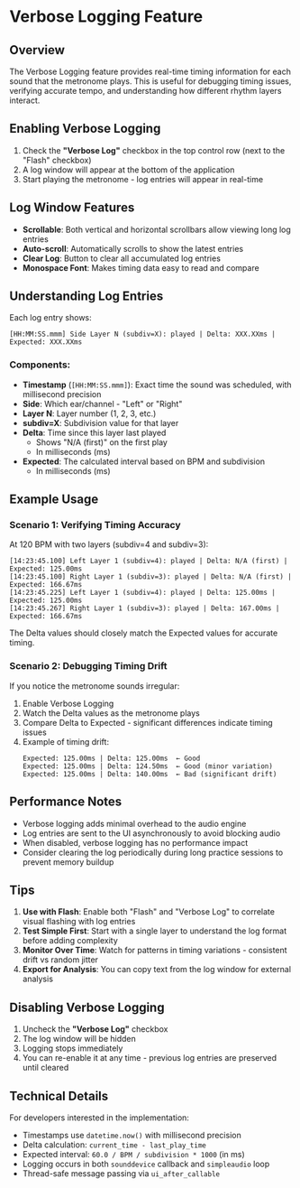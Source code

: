 # Verbose Logging Feature

## Overview

The Verbose Logging feature provides real-time timing information for each sound that the metronome plays. This is useful for debugging timing issues, verifying accurate tempo, and understanding how different rhythm layers interact.

## Enabling Verbose Logging

1. Check the **"Verbose Log"** checkbox in the top control row (next to the "Flash" checkbox)
2. A log window will appear at the bottom of the application
3. Start playing the metronome - log entries will appear in real-time

## Log Window Features

- **Scrollable**: Both vertical and horizontal scrollbars allow viewing long log entries
- **Auto-scroll**: Automatically scrolls to show the latest entries
- **Clear Log**: Button to clear all accumulated log entries
- **Monospace Font**: Makes timing data easy to read and compare

## Understanding Log Entries

Each log entry shows:

```
[HH:MM:SS.mmm] Side Layer N (subdiv=X): played | Delta: XXX.XXms | Expected: XXX.XXms
```

### Components:

- **Timestamp** (`[HH:MM:SS.mmm]`): Exact time the sound was scheduled, with millisecond precision
- **Side**: Which ear/channel - "Left" or "Right"
- **Layer N**: Layer number (1, 2, 3, etc.)
- **subdiv=X**: Subdivision value for that layer
- **Delta**: Time since this layer last played
  - Shows "N/A (first)" on the first play
  - In milliseconds (ms)
- **Expected**: The calculated interval based on BPM and subdivision
  - In milliseconds (ms)

## Example Usage

### Scenario 1: Verifying Timing Accuracy

At 120 BPM with two layers (subdiv=4 and subdiv=3):

```
[14:23:45.100] Left Layer 1 (subdiv=4): played | Delta: N/A (first) | Expected: 125.00ms
[14:23:45.100] Right Layer 1 (subdiv=3): played | Delta: N/A (first) | Expected: 166.67ms
[14:23:45.225] Left Layer 1 (subdiv=4): played | Delta: 125.00ms | Expected: 125.00ms
[14:23:45.267] Right Layer 1 (subdiv=3): played | Delta: 167.00ms | Expected: 166.67ms
```

The Delta values should closely match the Expected values for accurate timing.

### Scenario 2: Debugging Timing Drift

If you notice the metronome sounds irregular:

1. Enable Verbose Logging
2. Watch the Delta values as the metronome plays
3. Compare Delta to Expected - significant differences indicate timing issues
4. Example of timing drift:
   ```
   Expected: 125.00ms | Delta: 125.00ms  ← Good
   Expected: 125.00ms | Delta: 124.50ms  ← Good (minor variation)
   Expected: 125.00ms | Delta: 140.00ms  ← Bad (significant drift)
   ```

## Performance Notes

- Verbose logging adds minimal overhead to the audio engine
- Log entries are sent to the UI asynchronously to avoid blocking audio
- When disabled, verbose logging has no performance impact
- Consider clearing the log periodically during long practice sessions to prevent memory buildup

## Tips

1. **Use with Flash**: Enable both "Flash" and "Verbose Log" to correlate visual flashing with log entries
2. **Test Simple First**: Start with a single layer to understand the log format before adding complexity
3. **Monitor Over Time**: Watch for patterns in timing variations - consistent drift vs random jitter
4. **Export for Analysis**: You can copy text from the log window for external analysis

## Disabling Verbose Logging

1. Uncheck the **"Verbose Log"** checkbox
2. The log window will be hidden
3. Logging stops immediately
4. You can re-enable it at any time - previous log entries are preserved until cleared

## Technical Details

For developers interested in the implementation:

- Timestamps use `datetime.now()` with millisecond precision
- Delta calculation: `current_time - last_play_time`
- Expected interval: `60.0 / BPM / subdivision * 1000` (in ms)
- Logging occurs in both `sounddevice` callback and `simpleaudio` loop
- Thread-safe message passing via `ui_after_callable`
